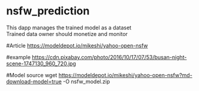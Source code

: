 # nsfw_prediction
This dapp manages the trained model as a dataset  
Trained data owner should monetize and monitor     

#Article
https://modeldepot.io/mikeshi/yahoo-open-nsfw

#example
https://cdn.pixabay.com/photo/2016/10/17/07/53/busan-night-scene-1747130_960_720.jpg

#Model source
wget https://modeldepot.io/mikeshi/yahoo-open-nsfw?md-download-model=true -O nsfw_model.zip
